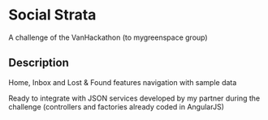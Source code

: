 Social Strata
=====================

A challenge of the VanHackathon (to mygreenspace group)

## Description
Home, Inbox and Lost & Found features navigation with sample data

Ready to integrate with JSON services developed by my partner during the challenge (controllers and factories already coded in AngularJS)
